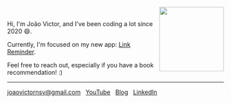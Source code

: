 <img src="https://media.tenor.com/NyiTKzjGE_QAAAAM/back-to.gif" align="right" width=150 /><br>

Hi, I'm João Victor, and I've been coding a lot since 2020 😄. 

Currently, I'm focused on my new app: [Link Reminder](https://link-reminder.joaovictornsv.dev/). 

Feel free to reach out, especially if you have a book recommendation! :)

<hr>

<a href="mailto:joaovictornsv@gmail.com">joaovictornsv@gmail.com</a> &nbsp;
<a href="https://youtube.com/@jvnsdev">YouTube</a> &nbsp;
<a href="https://blog.joaovictornsv.dev">Blog</a> &nbsp;
<a href="https://www.linkedin.com/in/joaovictornsv/">LinkedIn</a> &nbsp;
